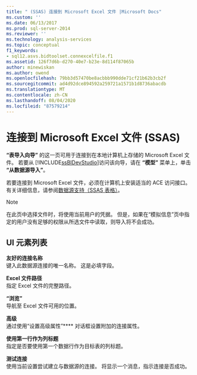 ```yaml
---
title: " (SSAS) 连接到 Microsoft Excel 文件 |Microsoft Docs"
ms.custom: ''
ms.date: 06/13/2017
ms.prod: sql-server-2014
ms.reviewer: ''
ms.technology: analysis-services
ms.topic: conceptual
f1_keywords:
- sql12.asvs.bidtoolset.connexcelfile.f1
ms.assetid: 126f7d6b-d270-40e7-b23e-8d114f87065b
author: minewiskan
ms.author: owend
ms.openlocfilehash: 79bb3d57470be8acbbb990dde71cf21b62b3cb2f
ms.sourcegitcommit: ad4d92dce894592a259721a1571b1d8736abacdb
ms.translationtype: MT
ms.contentlocale: zh-CN
ms.lasthandoff: 08/04/2020
ms.locfileid: "87579214"
---
```

# <a name="connect-to-a-microsoft-excel-file-ssas"></a>连接到 Microsoft Excel 文件 (SSAS)
  **“表导入向导”** 的这一页可用于连接到在本地计算机上存储的 Microsoft Excel 文件。 若要从 [!INCLUDE[ssBIDevStudio](../includes/ssbidevstudio-md.md)]访问该向导，请在 **“模型”** 菜单上，单击 **“从数据源导入”**。  
  
 若要连接到 Microsoft Excel 文件，必须在计算机上安装适当的 ACE 访问接口。 有关详细信息，请参阅[数据源支持（SSAS 表格）](tabular-models/data-sources-supported-ssas-tabular.md)。  
  
> [!NOTE]  
>  在此页中选择文件时，将使用当前用户的凭据。 但是，如果在“模拟信息”页中指定的用户没有足够的权限从所选文件中读取，则导入将不会成功。  
  
## <a name="ui-element-list"></a>UI 元素列表  
 **友好的连接名称**  
 键入此数据源连接的唯一名称。 这是必填字段。  
  
 **Excel 文件路径**  
 指定 Excel 文件的完整路径。  
  
 **“浏览”**  
 导航至 Excel 文件可用的位置。  
  
 **高级**  
 通过使用“设置高级属性”**** 对话框设置附加的连接属性。  
  
 **使用第一行作为列标题**  
 指定是否要使用第一个数据行作为目标表的列标题。  
  
 **测试连接**  
 使用当前设置尝试建立与数据源的连接。 将显示一个消息，指示连接是否成功。  
  
  
